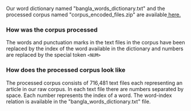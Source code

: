 Our word dictionary named "bangla_words_dictionary.txt" and the processed corpus named "corpus_encoded_files.zip" are available<a href=""> here. </a>
### How was the corpus processed
The words and punctuation marks in the text files in the corpus have been replaced by the index of the word available in the dictionary and numbers are replaced by the special token `<NUM>`

### How does the processed corpus look like
The processed corpus consists of 716,481 text files each representing an article in our raw corpus. In each text file there are numbers separated by space. Each number represents the index of a word. The word-index relation is available in the "bangla_words_dictionary.txt" file.

